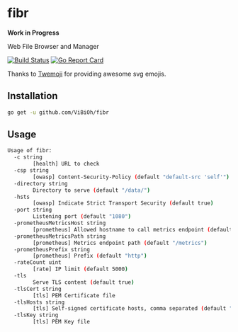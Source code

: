 # fibr

**Work in Progress**

Web File Browser and Manager

[![Build Status](https://travis-ci.org/ViBiOh/fibr.svg?branch=master)](https://travis-ci.org/ViBiOh/fibr)
[![Go Report Card](https://goreportcard.com/badge/github.com/ViBiOh/fibr)](https://goreportcard.com/report/github.com/ViBiOh/fibr)

Thanks to [Twemoji](https://github.com/twitter/twemoji) for providing awesome svg emojis.

## Installation

```bash
go get -u github.com/ViBiOh/fibr
```

## Usage

```bash
Usage of fibr:
  -c string
    	[health] URL to check
  -csp string
    	[owasp] Content-Security-Policy (default "default-src 'self'")
  -directory string
    	Directory to serve (default "/data/")
  -hsts
    	[owasp] Indicate Strict Transport Security (default true)
  -port string
    	Listening port (default "1080")
  -prometheusMetricsHost string
    	[prometheus] Allowed hostname to call metrics endpoint (default "localhost")
  -prometheusMetricsPath string
    	[prometheus] Metrics endpoint path (default "/metrics")
  -prometheusPrefix string
    	[prometheus] Prefix (default "http")
  -rateCount uint
    	[rate] IP limit (default 5000)
  -tls
    	Serve TLS content (default true)
  -tlsCert string
    	[tls] PEM Certificate file
  -tlsHosts string
    	[tls] Self-signed certificate hosts, comma separated (default "localhost")
  -tlsKey string
    	[tls] PEM Key file
```
